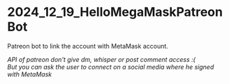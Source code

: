 # 2024_12_19_HelloMegaMaskPatreonBot
Patreon bot to link the account with MetaMask account.


_API of patreon don't give dm, whisper or post comment access :(_  
_But you can ask the user to connect on a social media where he signed with MetaMask_  
  

